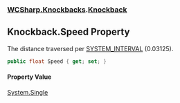 ### [WCSharp.Knockbacks](WCSharp.Knockbacks.md 'WCSharp.Knockbacks').[Knockback](WCSharp.Knockbacks.Knockback.md 'WCSharp.Knockbacks.Knockback')

## Knockback.Speed Property

The distance traversed per [SYSTEM_INTERVAL](../WCSharp.Events/WCSharp.Events.PeriodicEvents.SYSTEM_INTERVAL.md 'WCSharp.Events.PeriodicEvents.SYSTEM_INTERVAL') (0.03125).

```csharp
public float Speed { get; set; }
```

#### Property Value
[System.Single](https://docs.microsoft.com/en-us/dotnet/api/System.Single 'System.Single')